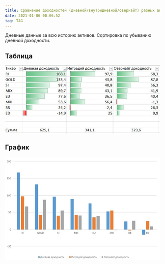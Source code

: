 ```yaml
---
title: Сравнение доходностей (дневной/внутридневной/овернайт) разных активов
date: 2021-01-06 00:06:52
tag: TAG
---
```



Дневные данные за всю историю активов. Cортировка по убыванию дневной доходности.

## Таблица
<img src="https://raw.githubusercontent.com/Ragve-hub/scribble/gh-pages/images/f0668f66-3812-412f-82ee-9b342dc8a275.jpg" alt="Фундаментальный анализ">

## График
<img src="https://raw.githubusercontent.com/Ragve-hub/scribble/gh-pages/images/4e6fda4d-80b2-43ab-b785-aaa44aba1d66.jpg" alt="Фундаментальный анализ">





